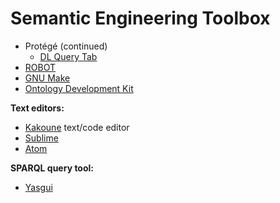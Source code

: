 # Semantic Engineering Toolbox

- Protégé (continued)
  - [DL Query Tab](https://protegewiki.stanford.edu/wiki/DLQueryTab)
- [ROBOT](http://robot.obolibrary.org)
- [GNU Make](https://www.gnu.org/software/make/)
- [Ontology Development Kit](https://github.com/INCATools/ontology-development-kit)

**Text editors:**
- [Kakoune](https://kakoune.org/) text/code editor
- [Sublime](https://www.sublimetext.com/)
- [Atom](https://atom.io/)

**SPARQL query tool:**
- [Yasgui](https://yasgui.triply.cc/#) 